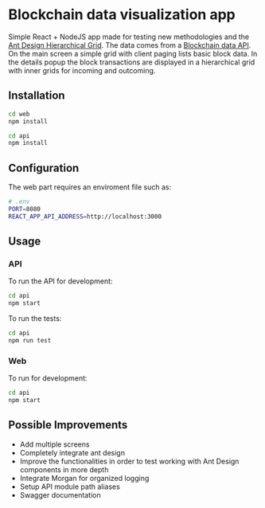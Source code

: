 # Blockchain data visualization app

Simple React + NodeJS app made for testing new methodologies and the [Ant Design Hierarchical Grid](https://ant.design/components/table/). 
The data comes from a [Blockchain data API](https://www.blockchain.com/api/blockchain_api ). On the main screen a simple grid with client paging lists basic block data. In the details popup the block transactions are displayed in a hierarchical grid with inner grids for incoming and outcoming.

## Installation

```bash
cd web
npm install
```

```bash
cd api
npm install
```
## Configuration

The web part requires an enviroment file such as:
```sh
# .env
PORT=8080
REACT_APP_API_ADDRESS=http://localhost:3000
```

## Usage

### API
To run the API for development:
```bash
cd api
npm start
```

To run the tests:
```bash
cd api
npm run test
```

### Web
To run for development:
```bash
cd api
npm start
```

## Possible Improvements
- Add multiple screens
- Completely integrate ant design
- Improve the functionalities in order to test working with Ant Design components in more depth
- Integrate Morgan for organized logging
- Setup API module path aliases 
- Swagger documentation
